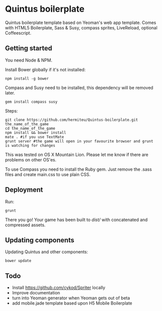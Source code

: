 Quintus boilerplate
===================

Quintus boilerplate template based on Yeoman's web app template. Comes with HTML5 Boilerplate, Sass & Susy, compass sprites, LiveReload, optional Coffeescript.

Getting started
---------------
 
You need Node & NPM. 

Install Bower globally if it's not installed:

	npm install -g bower

Compass and Susy need to be installed, this dependency will be removed later.

	gem install compass susy

Steps:

	git clone https://github.com/hermiteu/Quintus-boilerplate.git the_name_of_the_game
	cd the_name_of_the_game
	npm install && bower install
	mate . #if you use TextMate
	grunt server #the game will open in your favourite browser and grunt is watching for changes

This was tested on OS X Mountain Lion. Please let me know if there are problems on other OS'es.

To use Compass you need to install the Ruby gem. Just remove the .sass files and create main.css to use plain CSS.

Deployment
----------

Run:

	grunt

There you go! Your game has been built to *dist/* with concatenated and compressed assets.

Updating components
----------

Updating Quintus and other components:

	bower update

Todo
----

* Install https://github.com/cykod/Spriter locally
* Improve documentation
* turn into Yeoman generator when Yeoman gets out of beta
* add mobile.jade template based upon H5 Mobile Boilerplate
